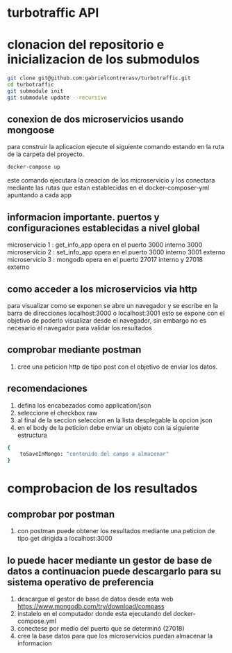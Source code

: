# turbotraffic API
# clonacion del repositorio e inicializacion de los submodulos

```bash
git clone git@github.com:gabrielcontrerasv/turbotraffic.git
cd turbotraffic 
git submodule init
git submodule update --recursive
```
## conexion de dos microservicios usando mongoose 

para construir la aplicacion ejecute el siguiente comando estando en la ruta de la carpeta del proyecto.

```bash
docker-compose up
```

este comando ejecutara la creacion de los microservicio y los conectara mediante las rutas que estan establecidas en el docker-composer-yml apuntando a cada app

## informacion importante. puertos y configuraciones establecidas a nivel global

microservicio 1 : get_info_app opera en el puerto 3000 interno 3000
microservicio 2 : set_info_app opera en el puerto 3000 interno 3001 externo
microservicio 3 : mongodb opera en el puerto 27017 interno y 27018 externo 

## como acceder a los microservicios via http ##

para visualizar como se exponen se abre un navegador y se escribe en la barra de direcciones localhost:3000 o localhost:3001 esto se expone con el objetivo de poderlo visualizar desde el navegador, sin embargo no es necesario el navegador para validar los resultados

## comprobar mediante postman

1. cree una peticion http de tipo post con el objetivo de enviar los datos.

## recomendaciones ##

1. defina los encabezados como application/json
2. seleccione el checkbox raw
3. al final de la seccion seleccion en la lista desplegable la opcion json
2. en el body de la peticion debe enviar un objeto con la siguiente estructura
```bash
{
    toSaveInMongo: "contenido del campo a almacenar"
}
```

# comprobacion de los resultados 

## comprobar por postman 

1. con postman puede obtener los resultados mediante una peticion de tipo get dirigida a localhost:3000

## lo puede hacer mediante un gestor de base de datos a continuacion puede descargarlo para su sistema operativo de preferencia

1. descargue el gestor de base de datos desde esta web https://www.mongodb.com/try/download/compass
2. instalelo en el computador donde esta ejecutando del docker-compose.yml
3. conectese por medio del puerto que se determinó (27018)
4. cree la base datos para que los microservicios puedan almacenar la informacion








